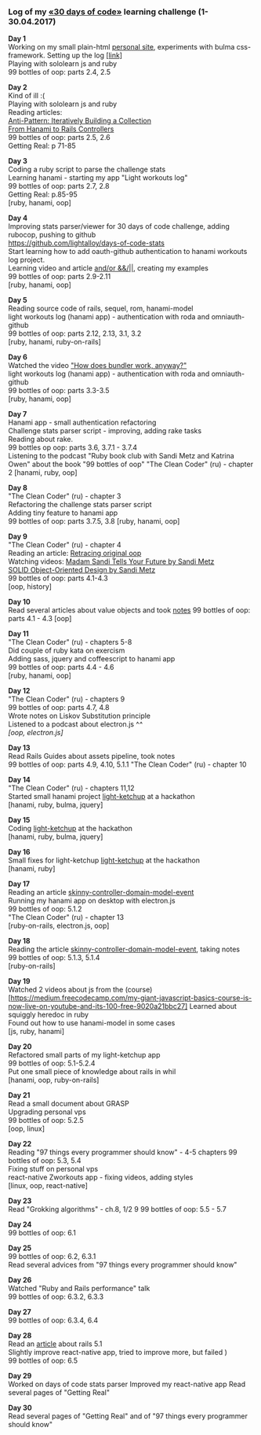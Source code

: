 ### Log of my [«30 days of code»](https://vk.com/days_of_code) learning challenge (1-30.04.2017)

**Day 1**  
Working on my small plain-html [personal site](http://litealloy.ru), experiments with bulma css-framework. Setting up the log [[link]](#day1)  
Playing with sololearn js and ruby  
99 bottles of oop: parts 2.4, 2.5  

**Day 2**  
Kind of ill :(  
Playing with sololearn js and ruby  
Reading articles:  
[Anti-Pattern: Iteratively Building a Collection](https://robots.thoughtbot.com/iteration-as-an-anti-pattern)  
[From Hanami to Rails Controllers](https://blog.codeminer42.com/from-rails-to-hanami-controllers-ad7ef6d09dd0)  
99 bottles of oop: parts 2.5, 2.6  
Getting Real: p 71-85   

**Day 3**  
Coding а ruby script to parse the challenge stats  
Learning hanami - starting my app "Light workouts log"  
99 bottles of oop: parts 2.7, 2.8  
Getting Real: p.85-95  
[ruby, hanami, oop]

**Day 4**  
Improving stats parser/viewer for 30 days of code challenge, adding rubocop, pushing to github  
https://github.com/lightalloy/days-of-code-stats  
Start learning how to add oauth-github authentication to hanami workouts log project.  
Learning video and article [and/or &&/||](http://www.virtuouscode.com/2014/08/26/how-to-use-rubys-english-andor-operators-without-going-nuts/), creating my examples  
99 bottles of oop: parts 2.9-2.11  
[ruby, hanami, oop]  

**Day 5**  
Reading source code of rails, sequel, rom, hanami-model  
light workouts log (hanami app) - authentication with roda and omniauth-github  
99 bottles of oop: parts 2.12, 2.13, 3.1, 3.2  
[ruby, hanami, ruby-on-rails]  

**Day 6**  
Watched the video ["How does bundler work, anyway?"](https://www.youtube.com/watch?v=GvFfd_MCJq0)  
light workouts log (hanami app) - authentication with roda and omniauth-github  
99 bottles of oop: parts 3.3-3.5  
[ruby, hanami, oop]  
  
**Day 7**  
Hanami app - small authentication refactoring  
Challenge stats parser script - improving, adding rake tasks  
Reading about rake.  
99 bottles op oop: parts 3.6, 3.7.1 - 3.7.4  
Listening to the podcast "Ruby book club with Sandi Metz and Katrina Owen" about the book "99 bottles of oop"
"The Clean Coder" (ru) - chapter 2
[hanami, ruby, oop]
  
**Day 8**  
"The Clean Coder" (ru) - chapter 3  
Refactoring the challenge stats parser script  
Adding tiny feature to hanami app  
99 bottles of oop: parts 3.7.5, 3.8
[ruby, hanami, oop]  

**Day 9**  
"The Clean Coder" (ru) - chapter 4  
Reading an article: [Retracing original oop](https://medium.com/skyfishtech/retracing-original-object-oriented-programming-f8b689c4ce50)  
Watching videos: [Madam Sandi Tells Your Future by Sandi Metz ](https://www.youtube.com/watch?v=JOM5_V5jLAs)  
[SOLID Object-Oriented Design by Sandi Metz](https://www.youtube.com/watch?v=v-2yFMzxqwU&t=1255s)  
99 bottles of oop: parts 4.1-4.3  
[oop, history]  

**Day 10**  
Read several articles about value objects and took [notes]()
99 bottles of oop: parts 4.1 - 4.3
[oop]  

**Day 11**  
"The Clean Coder" (ru) - chapters 5-8  
Did couple of ruby kata on exercism  
Adding sass, jquery and coffeescript to hanami app  
99 bottles of oop: parts 4.4 - 4.6  
[ruby, hanami, oop]

**Day 12**  
"The Clean Coder" (ru) - chapters 9  
99 bottles of oop: parts 4.7, 4.8  
Wrote notes on Liskov Substitution principle  
Listened to a podcast about electron.js ^_^  
[oop, electron.js]_ 
  
**Day 13**  
Read Rails Guides about assets pipeline, took notes  
99 bottles of oop: parts 4.9, 4.10, 5.1.1
"The Clean Coder" (ru) - chapter 10  

**Day 14**  
"The Clean Coder" (ru) - chapters 11,12  
Started small hanami project [light-ketchup](https://github.com/lightalloy/light-ketchup) at a hackathon  
[hanami, ruby, bulma, jquery]

**Day 15**  
Coding [light-ketchup](https://github.com/lightalloy/light-ketchup) at the hackathon  
[hanami, ruby, bulma, jquery]

**Day 16**  
Small fixes for light-ketchup [light-ketchup](https://github.com/lightalloy/light-ketchup) at the hackathon  
[hanami, ruby]

**Day 17**  
Reading an article [skinny-controller-domain-model-event](https://www.rubytapas.com/2017/04/11/skinny-controller-domain-model-events/?__s=dpznc9vsafnr26amgmhs)  
Running my hanami app on desktop with electron.js  
99 bottles of oop: 5.1.2  
"The Clean Coder" (ru) - chapter 13  
[ruby-on-rails, electron.js, oop]

**Day 18**  
Reading the article [skinny-controller-domain-model-event](https://www.rubytapas.com/2017/04/11/skinny-controller-domain-model-events/?__s=dpznc9vsafnr26amgmhs), taking notes  
99 bottles of oop: 5.1.3, 5.1.4  
[ruby-on-rails]  

**Day 19**  
Watched 2 videos about js from the (course)[https://medium.freecodecamp.com/my-giant-javascript-basics-course-is-now-live-on-youtube-and-its-100-free-9020a21bbc27]
Learned about squiggly heredoc in ruby  
Found out how to use hanami-model in some cases  
[js, ruby, hanami]

**Day 20**  
Refactored small parts of my light-ketchup app  
99 bottles of oop: 5.1-5.2.4  
Put one small piece of knowledge about rails in whil  
[hanami, oop, ruby-on-rails]  

**Day 21**  
Read a small document about GRASP  
Upgrading personal vps  
99 bottles of oop: 5.2.5  
[oop, linux]

**Day 22**  
Reading "97 things every programmer should know" - 4-5 chapters
99 bottles of oop: 5.3, 5.4  
Fixing stuff on personal vps  
react-native Zworkouts app - fixing videos, adding styles  
[linux, oop, react-native]  

**Day 23**  
Read "Grokking algorithms" - ch.8, 1/2 9
99 bottles of oop: 5.5 - 5.7  

**Day 24**  
99 bottles of oop: 6.1  

**Day 25**  
99 bottles of oop: 6.2, 6.3.1  
Read several advices from "97 things every programmer should know"  

**Day 26**  
Watched "Ruby and Rails performance" talk  
99 bottles of oop: 6.3.2, 6.3.3  

**Day 27**  
99 bottles of oop: 6.3.4, 6.4  

**Day 28**  
Read an [article](http://weblog.rubyonrails.org/2017/4/27/Rails-5-1-final/) about rails 5.1  
Slightly improve react-native app, tried to improve more, but failed )  
99 bottles of oop: 6.5  

**Day 29**  
Worked on days of code stats parser
Improved my react-native app
Read several pages of "Getting Real"

**Day 30**  
Read several pages of "Getting Real" and of "97 things every programmer should know"

